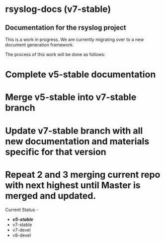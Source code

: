 rsyslog-docs (v7-stable)
========================

Documentation for the rsyslog project
-------------------------------------

This is a work in progress. We are currently migrating over to a new document
generation framework. 

The process of this work will be done as follows:

# Complete v5-stable documentation
# Merge v5-stable into v7-stable branch
# Update v7-stable branch with all new documentation and materials specific for that version
# Repeat 2 and 3 merging current repo with next highest until Master is merged and updated.

Current Status -
* **_v5-stable_**
* v7-stable
* v7-devel
* v8-devel
